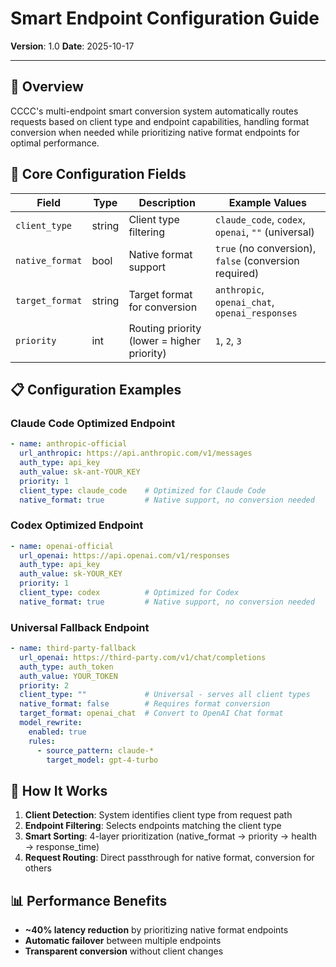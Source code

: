 # Smart Endpoint Configuration Guide

**Version**: 1.0
**Date**: 2025-10-17

---

## 📖 Overview

CCCC's multi-endpoint smart conversion system automatically routes requests based on client type and endpoint capabilities, handling format conversion when needed while prioritizing native format endpoints for optimal performance.

## 🔧 Core Configuration Fields

| Field | Type | Description | Example Values |
| --- | --- | --- | --- |
| `client_type` | string | Client type filtering | `claude_code`, `codex`, `openai`, `""` (universal) |
| `native_format` | bool | Native format support | `true` (no conversion), `false` (conversion required) |
| `target_format` | string | Target format for conversion | `anthropic`, `openai_chat`, `openai_responses` |
| `priority` | int | Routing priority (lower = higher priority) | `1`, `2`, `3` |

## 📋 Configuration Examples

### Claude Code Optimized Endpoint

```yaml
- name: anthropic-official
  url_anthropic: https://api.anthropic.com/v1/messages
  auth_type: api_key
  auth_value: sk-ant-YOUR_KEY
  priority: 1
  client_type: claude_code    # Optimized for Claude Code
  native_format: true         # Native support, no conversion needed
```

### Codex Optimized Endpoint

```yaml
- name: openai-official
  url_openai: https://api.openai.com/v1/responses
  auth_type: api_key
  auth_value: sk-YOUR_KEY
  priority: 1
  client_type: codex          # Optimized for Codex
  native_format: true         # Native support, no conversion needed
```

### Universal Fallback Endpoint

```yaml
- name: third-party-fallback
  url_openai: https://third-party.com/v1/chat/completions
  auth_type: auth_token
  auth_value: YOUR_TOKEN
  priority: 2
  client_type: ""             # Universal - serves all client types
  native_format: false        # Requires format conversion
  target_format: openai_chat  # Convert to OpenAI Chat format
  model_rewrite:
    enabled: true
    rules:
      - source_pattern: claude-*
        target_model: gpt-4-turbo
```

## 🔄 How It Works

1. **Client Detection**: System identifies client type from request path
2. **Endpoint Filtering**: Selects endpoints matching the client type
3. **Smart Sorting**: 4-layer prioritization (native_format → priority → health → response_time)
4. **Request Routing**: Direct passthrough for native format, conversion for others

## 📊 Performance Benefits

- **~40% latency reduction** by prioritizing native format endpoints
- **Automatic failover** between multiple endpoints
- **Transparent conversion** without client changes
